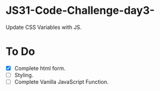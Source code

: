 # JS31-Code-Challenge-day3-

Update CSS Variables with JS.

# To Do

- [x] Complete html form.
- [ ] Styling.
- [ ] Complete Vanilla JavaScript Function.
